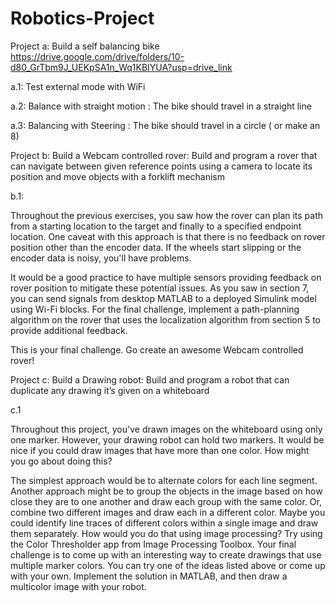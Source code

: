 # Robotics-Project
Project a: Build a self balancing bike  https://drive.google.com/drive/folders/10-d80_GrTbm9J_UEKpSA1n_Wq1KBIYUA?usp=drive_link

a.1: Test external mode with WiFi 

a.2: Balance with straight motion : The bike should travel in a straight line

a.3: Balancing with Steering : The bike should travel in a circle ( or make an 8)


Project b: Build a Webcam controlled  rover: Build and program a rover that can navigate between given reference points using a camera to locate its position and move objects with a forklift mechanism

b.1:

Throughout the previous exercises, you saw how the rover can plan its path from a starting location to the target and finally to a specified endpoint location. One caveat with this approach is that there is no feedback on rover position other than the encoder data. If the wheels start slipping or the encoder data is noisy, you'll have problems.

It would be a good practice to have multiple sensors providing feedback on rover position to mitigate these potential issues. As you saw in section 7, you can send signals from desktop MATLAB to a deployed Simulink model using Wi-Fi blocks. For the final challenge, implement a path-planning algorithm on the rover that uses the localization algorithm from section 5 to provide additional feedback.

This is your final challenge. Go create an awesome Webcam controlled rover!


Project c: Build a Drawing robot: Build and program a robot that can duplicate any drawing it’s given on a whiteboard

c.1

Throughout this project, you've drawn images on the whiteboard using only one marker. However, your drawing robot can hold two markers. It would be nice if you could draw images that have more than one color. How might you go about doing this?

The simplest approach would be to alternate colors for each line segment. Another approach might be to group the objects in the image based on how close they are to one another and draw each group with the same color. Or, combine two different images and draw each in a different color. Maybe you could identify line traces of different colors within a single image and draw them separately. How would you do that using image processing? Try using the Color Thresholder app from Image Processing Toolbox. Your final challenge is to come up with an interesting way to create drawings that use multiple marker colors. You can try one of the ideas listed above or come up with your own. Implement the solution in MATLAB, and then draw a multicolor image with your robot.
